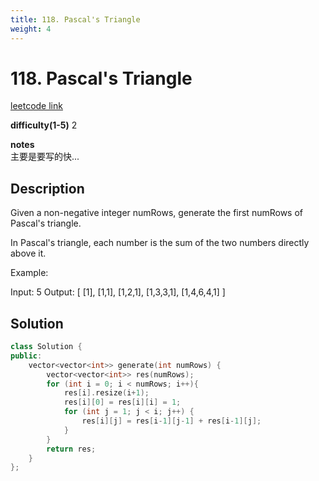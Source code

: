 ```yaml
---
title: 118. Pascal's Triangle
weight: 4
---
```

# 118. Pascal's Triangle
[leetcode link](https://leetcode.com/problems/pascals-triangle/)

**difficulty(1-5)** 
2

**notes**   
主要是要写的快...

## Description
Given a non-negative integer numRows, generate the first numRows of Pascal's triangle.


In Pascal's triangle, each number is the sum of the two numbers directly above it.

Example:

Input: 5
Output:
[
     [1],
    [1,1],
   [1,2,1],
  [1,3,3,1],
 [1,4,6,4,1]
]

## Solution
```c++
class Solution {
public:
    vector<vector<int>> generate(int numRows) {
        vector<vector<int>> res(numRows);
        for (int i = 0; i < numRows; i++){
            res[i].resize(i+1);
            res[i][0] = res[i][i] = 1;
            for (int j = 1; j < i; j++) {
                res[i][j] = res[i-1][j-1] + res[i-1][j];
            }
        }
        return res;
    }
};
```



